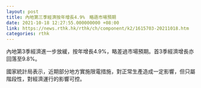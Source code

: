 ```yaml
---
layout: post
title: 內地第三季經濟按年增長4.9%　略遜市場預期
date: 2021-10-18 12:27:55.000000000 +08:00
link: https://news.rthk.hk/rthk/ch/component/k2/1615703-20211018.htm
categories: rthk
---
```


內地第3季經濟進一步放緩，按年增長4.9%，略差過市場預期。首3季經濟增長亦回落至9.8%。

國家統計局表示，近期部分地方實施限電措施，對正常生產造成一定影響，但只屬階段性，對經濟運行的影響可控。
